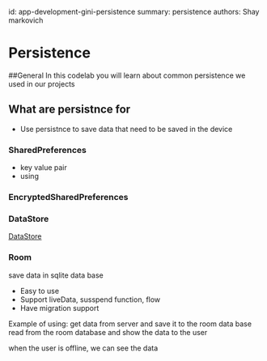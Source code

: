 id: app-development-gini-persistence
summary: persistence
authors: Shay markovich

# Persistence

<!-- ------------------------ -->
##General
In this codelab you will learn about common persistence we used in our projects

<!-- ------------------------ -->
## What are persistnce for
 - Use persistnce to save data that need to be saved in the device

### SharedPreferences
- key value pair
- using 

### EncryptedSharedPreferences

### DataStore
[DataStore](https://developer.android.com/topic/libraries/architecture/datastore)

### Room
save data in sqlite data base
- Easy to use
- Support liveData, susspend function, flow
- Have migration support

Example of using:
get data from server and save it to the room data base
read from the room database and show the data to the user

when the user is offline, we can see the data